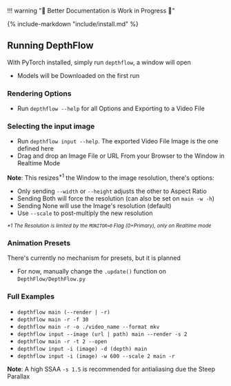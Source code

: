 !!! warning "🚧 Better Documentation is Work in Progress 🚧"

{% include-markdown "include/install.md" %}

## Running DepthFlow
With PyTorch installed, simply run `depthflow`, a window will open

- Models will be Downloaded on the first run

### Rendering Options
- Run `depthflow --help` for all Options and Exporting to a Video File

### Selecting the input image
- Run `depthflow input --help`. The exported Video File Image is the one defined here
- Drag and drop an Image File or URL From your Browser to the Window in Realtime Mode

**Note**: This resizes<sup>*1</sup> the Window to the image resolution, there's options:

- Only sending `--width` or `--height` adjusts the other to Aspect Ratio
- Sending Both will force the resolution (can also be set on `main -w -h`)
- Sending None will use the Image's resolution (default)
- Use `--scale` to post-multiply the new resolution

<sup><i>*1 The Resolution is limited by the `MONITOR=0` Flag (0=Primary), only on Realtime mode</i></sup>

### Animation Presets
There's currently no mechanism for presets, but it is planned

- For now, manually change the `.update()` function on `DepthFlow/DepthFlow.py`

### Full Examples
- `depthflow main (--render | -r)`
- `depthflow main -r -f 30`
- `depthflow main -r -o ./video_name --format mkv`
- `depthflow input --image (url | path) main --render -s 2`
- `depthflow main -r -t 2 --open`
- `depthflow input -i (image) -d (depth) main`
- `depthflow input -i (image) -w 600 --scale 2 main -r`

<b>Note</b>: A high SSAA `-s 1.5` is recommended for antialiasing due the Steep Parallax
